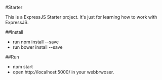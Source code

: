 #Starter

This is a ExpressJS Starter project. It's just for learning how to work with ExpressJS.

##Install

* run npm install --save
* run bower install --save

##Run

* npm start
* open http://localhost:5000/ in your webbrwoser.